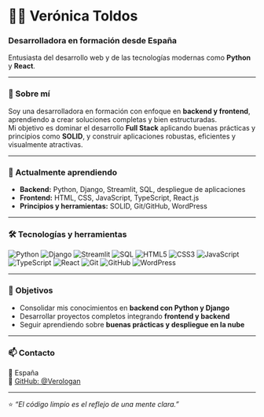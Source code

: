 # 👩‍💻 Verónica Toldos

### Desarrolladora en formación desde España  
Entusiasta del desarrollo web y de las tecnologías modernas como **Python** y **React**.

---

### 🚀 Sobre mí
Soy una desarrolladora en formación con enfoque en **backend y frontend**, aprendiendo a crear soluciones completas y bien estructuradas.  
Mi objetivo es dominar el desarrollo **Full Stack** aplicando buenas prácticas y principios como **SOLID**, y construir aplicaciones robustas, eficientes y visualmente atractivas.

---

### 🧠 Actualmente aprendiendo
- **Backend:** Python, Django, Streamlit, SQL, despliegue de aplicaciones  
- **Frontend:** HTML, CSS, JavaScript, TypeScript, React.js  
- **Principios y herramientas:** SOLID, Git/GitHub, WordPress  

---

### 🛠️ Tecnologías y herramientas
![Python](https://img.shields.io/badge/Python-3776AB?style=for-the-badge&logo=python&logoColor=white)
![Django](https://img.shields.io/badge/Django-092E20?style=for-the-badge&logo=django&logoColor=white)
![Streamlit](https://img.shields.io/badge/Streamlit-FF4B4B?style=for-the-badge&logo=streamlit&logoColor=white)
![SQL](https://img.shields.io/badge/SQL-336791?style=for-the-badge&logo=postgresql&logoColor=white)
![HTML5](https://img.shields.io/badge/HTML5-E34F26?style=for-the-badge&logo=html5&logoColor=white)
![CSS3](https://img.shields.io/badge/CSS3-1572B6?style=for-the-badge&logo=css3&logoColor=white)
![JavaScript](https://img.shields.io/badge/JavaScript-F7DF1E?style=for-the-badge&logo=javascript&logoColor=black)
![TypeScript](https://img.shields.io/badge/TypeScript-007ACC?style=for-the-badge&logo=typescript&logoColor=white)
![React](https://img.shields.io/badge/React-20232A?style=for-the-badge&logo=react&logoColor=61DAFB)
![Git](https://img.shields.io/badge/Git-F05032?style=for-the-badge&logo=git&logoColor=white)
![GitHub](https://img.shields.io/badge/GitHub-181717?style=for-the-badge&logo=github&logoColor=white)
![WordPress](https://img.shields.io/badge/WordPress-21759B?style=for-the-badge&logo=wordpress&logoColor=white)

---

### 🌱 Objetivos
- Consolidar mis conocimientos en **backend con Python y Django**  
- Desarrollar proyectos completos integrando **frontend y backend**  
- Seguir aprendiendo sobre **buenas prácticas y despliegue en la nube**

---

### 📫 Contacto
📍 España  
🔗 [GitHub: @Verologan](https://github.com/Verologan)

---

⭐ *“El código limpio es el reflejo de una mente clara.”*
